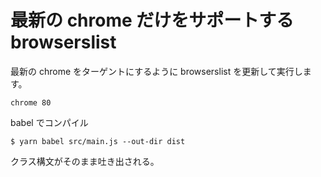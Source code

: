 # 最新の chrome だけをサポートする browserslist

最新の chrome をターゲントにするように browserslist を更新して実行します。

```
chrome 80
```

babel でコンパイル

```
$ yarn babel src/main.js --out-dir dist
```

クラス構文がそのまま吐き出される。
